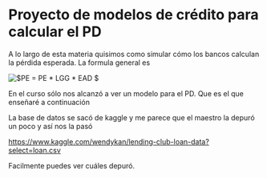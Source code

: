 # Proyecto de modelos de crédito para calcular el PD

A lo largo de esta materia quisimos como simular cómo los bancos calculan la pérdida esperada. La formula general es 

![$PE = PE * LGG * EAD $](https://render.githubusercontent.com/render/math?math=%24PE%20%3D%20PE%20*%20LGG%20*%20EAD%20%24) 

En el curso sólo nos alcanzó a ver un modelo para el PD. Que es el que enseñaré a continuación

La base de datos se sacó de kaggle y me parece que el maestro la depuró un poco y así nos la pasó 

https://www.kaggle.com/wendykan/lending-club-loan-data?select=loan.csv

Facilmente puedes ver cuáles depuró.

